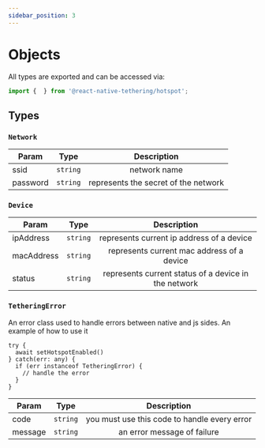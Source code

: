 ```yaml
---
sidebar_position: 3
---
```


# Objects

All types are exported and can be accessed via:

```ts
import {  } from '@react-native-tethering/hotspot';
```

## Types

### `Network`

| Param | Type | Description |
| ------- | :-----: | :-----: |
| ssid | `string` | network name |
| password | `string` | represents the secret of the network |

### `Device`

| Param | Type | Description |
| ------- | :-----: | :-----: |
| ipAddress | `string` | represents current ip address of a device |
| macAddress | `string` | represents current mac address of a device |
| status | `string` | represents current status of a device in the network |

### `TetheringError`
An error class used to handle errors between native and js sides. An example of how to use it
```
try {
  await setHotspotEnabled()
} catch(err: any) {
  if (err instanceof TetheringError) {
    // handle the error
  }
}
```

| Param | Type | Description |
| ------- | :-----: | :-----: |
| code | `string` | you must use this code to handle every error |
| message | `string` | an error message of failure |